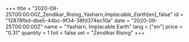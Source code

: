 +++
title = "2020-09-25T00:00:00Z_Zendikar_Rising_Yasharn,_Implacable_Earth_[en]_false"
id = "12878fbd-dbe5-44bc-9f34-38fd374ec10a"
date = "2020-09-25T00:00:00Z"
name = "Yasharn, Implacable Earth"
lang = ["en"]
price = "0.31"
quantity = 1
foil = false
set = "Zendikar Rising"
+++
